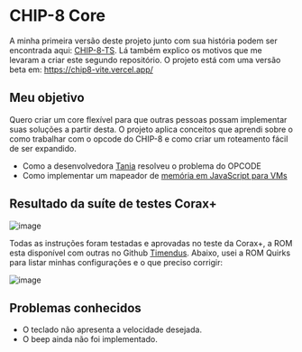 # CHIP-8 Core
A minha primeira versão deste projeto junto com sua história podem ser encontrada aqui: [CHIP-8-TS](https://github.com/vini-basilio/chip-8-TS). Lá também explico os motivos que me levaram a criar este segundo repositório.
O projeto está com uma versão beta em: https://chip8-vite.vercel.app/

## Meu objetivo
Quero criar um core flexível para que outras pessoas possam implementar suas soluções a partir desta. O projeto aplica conceitos que aprendi sobre o como trabalhar com o opcode do CHIP-8 e como criar um roteamento fácil de ser expandido.
- Como a desenvolvedora [Tania](https://www.taniarascia.com/writing-an-emulator-in-javascript-chip8/) resolveu o problema do OPCODE
- Como implementar um mapeador de [memória em JavaScript para VMs](https://www.youtube.com/watch?v=hLYGTpvoMgE&list=PLP29wDx6QmW5DdwpdwHCRJsEubS5NrQ9b&index=5)

## Resultado da suíte de testes Corax+
![image](https://github.com/user-attachments/assets/1fc3e3cd-f9ef-4f6a-81e7-df667b6c8595)

Todas as instruções foram testadas e aprovadas no teste da Corax+, a ROM esta disponível com outras no Github [Timendus](https://github.com/Timendus/chip8-test-suite/tree/main). Abaixo, usei a ROM Quirks para listar minhas configurações e o que preciso corrigir:

![image](https://github.com/user-attachments/assets/aa688178-4552-43fc-85d3-7298494f888b)

## Problemas conhecidos
- O teclado não apresenta a velocidade desejada.
- O beep ainda não foi implementado.

